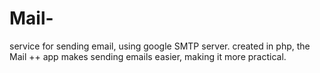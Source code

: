 # Mail-
service for sending email, using google SMTP server. created in php, the Mail ++ app makes sending emails easier, making it more practical.
